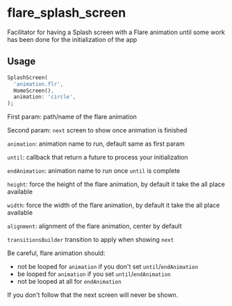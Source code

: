 # flare_splash_screen

Facilitator for having a Splash screen with a Flare animation until some work has been done for the initialization of the app

## Usage

```dart
SplashScreen(
  'animation.flr', 
  HomeScreen(),
  animation: 'circle',
);
```

First param: path/name of the flare animation

Second param: `next` screen to show once animation is finished

`animation`: animation name to run, default same as first param

`until`: callback that return a future to process your initialization

`endAnimation`: animation name to run once `until` is complete

`height`: force the height of the flare animation, by default it take the all place available

`width`: force the width of the flare animation, by default it take the all place available

`alignment`: alignment of the flare animation, center by default

`transitionsBuilder` transition to apply when showing `next`

Be careful, flare animation should:
 
- not be looped for `animation` if you don't set `until`/`endAnimation`
- be looped for `animation` if you set `until`/`endAnimation` 
- not be looped at all for `endAnimation` 

If you don't follow that the next screen will never be shown.